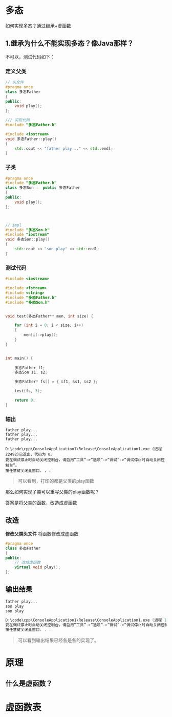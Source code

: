 # 多态

如何实现多态？通过继承+虚函数

## 1.继承为什么不能实现多态？像Java那样？

不可以，测试代码如下：

### 定义父类

```cpp
// 头文件
#pragma once
class 多态Father
{
public:
	void play();
};

/// 实现代码
#include "多态Father.h"

#include <iostream>
void 多态Father::play()
{
	std::cout << "father play..." << std::endl;
}

```

### 子类

```cpp
#pragma once
#include "多态Father.h"
class 多态Son :  public 多态Father
{
public:
	void play();
};



// impl
#include "多态Son.h"
#include "iostream"
void 多态Son::play()
{
	std::cout << "son play" << std::endl;
}

```

### 测试代码

```cpp
#include <iostream>

#include <fstream>
#include <string>
#include "多态Father.h"
#include "多态Son.h"


void test(多态Father** men, int size) {

	for (int i = 0; i < size; i++)
	{
		men[i]->play();
	}
}


int main() {
	
	多态Father f1;
	多态Son s1, s2;

	多态Father* fs[] = { &f1, &s1, &s2 };

	test(fs, 3);

	return 0;
}
```

### 输出

```text
father play...
father play...
father play...

D:\code\cpp\ConsoleApplication1\Release\ConsoleApplication1.exe (进程 22492)已退出，代码为 0。
要在调试停止时自动关闭控制台，请启用“工具”->“选项”->“调试”->“调试停止时自动关闭控制台”。
按任意键关闭此窗口. . .
```



> 可以看到，打印的都是父类的play函数

那么如何实现子类可以重写父类的play函数呢？

答案是将父类的函数，改造成虚函数

## 改造

**修改父类头文件** 将函数修改成虚函数

```cpp
#pragma once
class 多态Father
{
public:
    // 改成虚函数
	virtual void play();
};

```



## 输出结果

```cpp
father play...
son play
son play

D:\code\cpp\ConsoleApplication1\Release\ConsoleApplication1.exe (进程 19548)已退出，代码为 0。
要在调试停止时自动关闭控制台，请启用“工具”->“选项”->“调试”->“调试停止时自动关闭控制台”。
按任意键关闭此窗口. . .

```



> 可以看到输出结果已经各是各的实现了。

# 原理

## 什么是虚函数？


# 虚函数表

